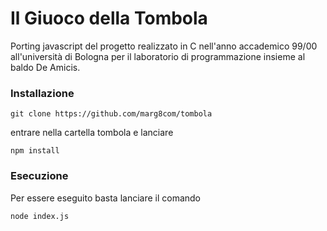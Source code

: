 # Il Giuoco della Tombola

Porting javascript del progetto realizzato in C nell'anno accademico 99/00 all'università di Bologna per il laboratorio di programmazione insieme al baldo De Amicis.

### Installazione

`git clone https://github.com/marg8com/tombola`

entrare nella cartella tombola e lanciare

`npm install`

### Esecuzione

Per essere eseguito basta lanciare il comando 

`node index.js`